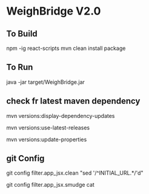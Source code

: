 WeighBridge V2.0
================

## To Build 
npm -ig react-scripts 
mvn clean install package

## To Run
java -jar target/WeighBridge.jar

## check fr latest maven dependency 
mvn versions:display-dependency-updates
 
mvn versions:use-latest-releases

mvn versions:update-properties

## git Config
git config filter.app_jsx.clean "sed '/^INITIAL_URL.*/'d"

git config filter.app_jsx.smudge cat
